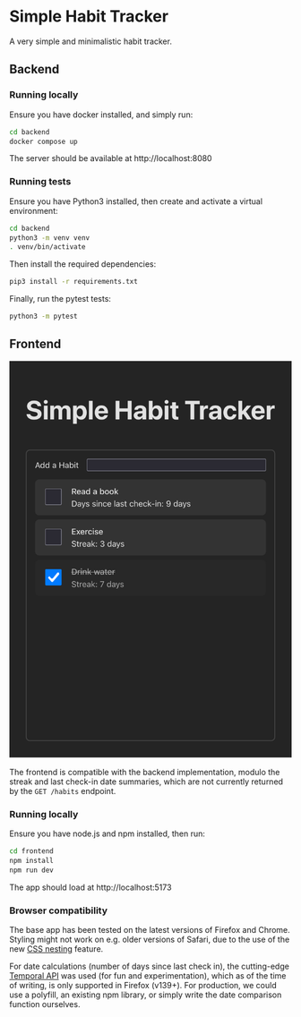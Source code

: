 # Simple Habit Tracker

A very simple and minimalistic habit tracker.

## Backend

### Running locally

Ensure you have docker installed, and simply run:

```bash
cd backend
docker compose up
```

The server should be available at http://localhost:8080

### Running tests

Ensure you have Python3 installed, then create and activate a virtual environment:

```bash
cd backend
python3 -m venv venv
. venv/bin/activate
```

Then install the required dependencies:

```bash
pip3 install -r requirements.txt
```

Finally, run the pytest tests:

```bash
python3 -m pytest
```

## Frontend

![Screenshot of app](./docs/screenshots/app.png)

The frontend is compatible with the backend implementation, modulo the streak
and last check-in date summaries, which are not currently returned by the
`GET /habits` endpoint.

### Running locally

Ensure you have node.js and npm installed, then run:

```bash
cd frontend
npm install
npm run dev
```

The app should load at http://localhost:5173

### Browser compatibility

The base app has been tested on the latest versions of Firefox and Chrome.
Styling might not work on e.g. older versions of Safari, due to the use of the
new [CSS nesting](https://developer.mozilla.org/en-US/docs/Web/CSS/CSS_nesting)
feature.

For date calculations (number of days since last check in), the cutting-edge
[Temporal
API](https://developer.mozilla.org/en-US/docs/Web/JavaScript/Reference/Global_Objects/Temporal)
was used (for fun and experimentation), which as of the time of writing, is only
supported in Firefox (v139+). For production, we could use a polyfill, an
existing npm library, or simply write the date comparison function ourselves.
